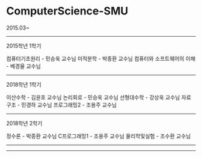 # ComputerScience-SMU
2015.03~

---------------------------------------------------------------
2015학년 1학기

컴퓨터기초원리 - 민승욱 교수님
미적분학 - 박종환 교수님
컴퓨터와 소프트웨어의 이해 - 베경율 교수님

---------------------------------------------------------------
2018학년 1학기 

이산수학 - 김윤호 교수님
논리회로 - 민승욱 교수님
선형대수학 - 강상욱 교수님
자료구조 - 민경하 교수님
프로그래밍2 - 조용주 교수님

---------------------------------------------------------------
2018학년 2학기

정수론 - 박종환 교수님
C프로그래밍1 - 조용주 교수님
물리학및실험 - 조수환 교수님

---------------------------------------------------------------

---------------------------------------------------------------
